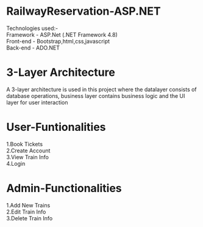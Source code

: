 # RailwayReservation-ASP.NET  
Technologies used:-<br/>
Framework - ASP.Net (.NET Framework 4.8)<br/>
Front-end - Bootstrap,html,css,javascript<br/>
Back-end - ADO.NET<br/>

# 3-Layer Architecture
A 3-layer architecture is used in this project where the datalayer consists of database operations, business layer contains business logic and the UI layer for user interaction

# User-Funtionalities
1.Book Tickets</br>
2.Create Account</br>
3.View Train Info</br>
4.Login

# Admin-Functionalities
1.Add New Trains</br>
2.Edit Train Info</br>
3.Delete Train Info</br>


